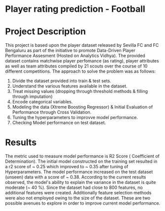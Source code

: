 # Player rating prediction  - Football




# Project Description

This project is based upon the player dataset released by Sevilla FC and FC Bengaluru as part of the initiative to promote Data-Driven Player Performance Assesment (Hosted on Analytics Vidhya). The provided dataset contains matchwise player perfomance (as rating), player attributes as well as team attributes compiled by 21 scouts over the course of 10 different competitions. The approach to solve the problem was as follows:

1. Divide the dataset provided into train & test sets.
2. Understand the various features available in the dataset.
3. Treat missing values (dropping through threshold methods & filling through imputation)
4. Encode categorical variables.
5. Modeling the data (Xtreme Boosting Regressor) & Initial Evaluation of Performance through Cross Validation.
6. Tuning the hyperparameters to improvve model performance.
7. Checking Model performance on test dataset.


# Results

The metric used to measure model performance is R2 Score ( Coefficient of Determination). The initial model constructed on the training set resulted in a r2 score of ~ 0.25 which improved to ~ 0.35 after tuning of Hyperparameters. The model performance increased on the test dataset (unseen) data with a score of ~ 0.38. According to the current results observed, the model's ability to explain the variance in the dataset is quite moderate (~ 40 %). Since the dataset had close to 800 features, no additional features were created. Additionally feature selection methods were also not employed owing to the size of the dataset. These are two possible avenues to explore in order to improve current model performance.
